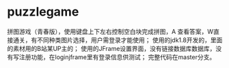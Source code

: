# puzzlegame
拼图游戏（青春版），使用键盘上下左右控制空白块完成拼图，A 查看答案，W直接通关，有不同种类图片选择，用户需登录才能使用；
使用的jdk1.8开发的，里面的素材用的B站某UP主的；
使用的JFrame设置界面，没有链接数据库数据库，没有写注册功能，在loginjframe里有登录信息供测试；
完整代码在master分支。
